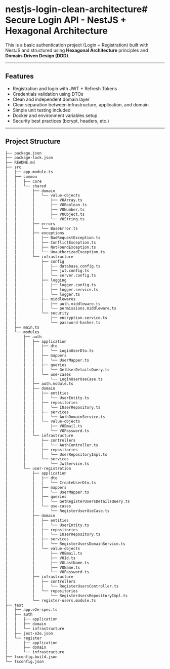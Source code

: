# nestjs-login-clean-architecture# Secure Login API - NestJS + Hexagonal Architecture

This is a basic authentication project (Login + Registration) built with NestJS and structured using **Hexagonal Architecture** principles and **Domain-Driven Design (DDD)**.

---

## Features

- Registration and login with JWT + Refresh Tokens
- Credentials validation using DTOs
- Clean and independent domain layer
- Clear separation between infrastructure, application, and domain
- Simple unit testing included
- Docker and environment variables setup
- Security best practices (bcrypt, headers, etc.)

---

## Project Structure

```bash
├── package.json
├── package-lock.json
├── README.md
├── src
│   ├── app.module.ts
│   ├── common
│   │   ├── core
│   │   └── shared
│   │       ├── domain
│   │       │   └── value-objects
│   │       │       ├── VOArray.ts
│   │       │       ├── VOBoolean.ts
│   │       │       ├── VONumber.ts
│   │       │       ├── VOObject.ts
│   │       │       └── VOString.ts
│   │       ├── errors
│   │       │   └── BaseError.ts
│   │       ├── exceptions
│   │       │   ├── BadRequestException.ts
│   │       │   ├── ConflictException.ts
│   │       │   ├── NotFoundException.ts
│   │       │   └── UnauthorizedException.ts
│   │       └── infrastructure
│   │           ├── config
│   │           │   ├── database.config.ts
│   │           │   ├── jwt.config.ts
│   │           │   └── server.config.ts
│   │           ├── logging
│   │           │   ├── logger.config.ts
│   │           │   ├── logger.service.ts
│   │           │   └── logger.ts
│   │           ├── middlewares
│   │           │   ├── auth.middleware.ts
│   │           │   └── permissions.middleware.ts
│   │           └── security
│   │               ├── encryption.service.ts
│   │               └── password-hasher.ts
│   ├── main.ts
│   └── modules
│       ├── auth
│       │   ├── application
│       │   │   ├── dto
│       │   │   │   └── LoginUserDto.ts
│       │   │   ├── mappers
│       │   │   │   └── UserMapper.ts
│       │   │   ├── queries
│       │   │   │   └── GetUserDetailsQuery.ts
│       │   │   └── use-cases
│       │   │       └── LoginUserUseCase.ts
│       │   ├── auth.module.ts
│       │   ├── domain
│       │   │   ├── entities
│       │   │   │   └── UserEntity.ts
│       │   │   ├── repositories
│       │   │   │   └── IUserRepository.ts
│       │   │   ├── services
│       │   │   │   └── AuthDomainService.ts
│       │   │   └── value-objects
│       │   │       ├── VOEmail.ts
│       │   │       └── VOPassword.ts
│       │   └── infrastructure
│       │       ├── controllers
│       │       │   └── AuthController.ts
│       │       ├── repositories
│       │       │   └── UserRepositoryImpl.ts
│       │       └── services
│       │           └── JwtService.ts
│       └── user-registration
│           ├── application
│           │   ├── dto
│           │   │   └── CreateUserDto.ts
│           │   ├── mappers
│           │   │   └── UserMapper.ts
│           │   ├── queries
│           │   │   └── GetRegisterUsersDetailsQuery.ts
│           │   └── use-cases
│           │       └── RegisterUserUseCase.ts
│           ├── domain
│           │   ├── entities
│           │   │   └── UserEntity.ts
│           │   ├── repositories
│           │   │   └── IUserRepository.ts
│           │   ├── services
│           │   │   └── RegisterUsersDomainService.ts
│           │   └── value-objects
│           │       ├── VOEmail.ts
│           │       ├── VOId.ts
│           │       ├── VOLastName.ts
│           │       ├── VOName.ts
│           │       └── VOPassword.ts
│           ├── infrastructure
│           │   ├── controllers
│           │   │   └── RegisterUsersController.ts
│           │   └── repositories
│           │       └── RegisterUsersRepositoryImpl.ts
│           └── register-users.module.ts
├── test
│   ├── app.e2e-spec.ts
│   ├── auth
│   │   ├── application
│   │   ├── domain
│   │   └── infrastructure
│   ├── jest-e2e.json
│   └── register
│       ├── application
│       ├── domain
│       └── infrastructure
├── tsconfig.build.json
└── tsconfig.json

```
